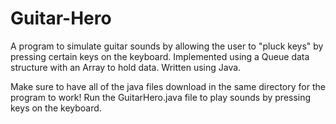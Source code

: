 # Guitar-Hero

A program to simulate guitar sounds by allowing the user to "pluck keys" by pressing certain keys on the keyboard. Implemented using a Queue data structure with an Array to hold data. Written using Java.

Make sure to have all of the java files download in the same directory for the program to work! Run the GuitarHero.java file to play sounds by pressing keys on the keyboard.

